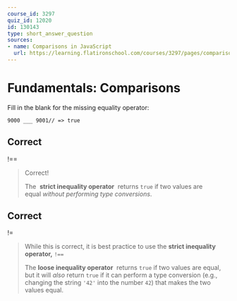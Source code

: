 ```yaml
---
course_id: 3297
quiz_id: 12020
id: 130143
type: short_answer_question
sources:
- name: Comparisons in JavaScript
  url: https://learning.flatironschool.com/courses/3297/pages/comparisons-in-javascript?module_item_id=143558
---
```


# Fundamentals: Comparisons

Fill in the blank for the missing equality operator:

```
9000 ___ 9001// => true
```

## Correct

!==

> Correct!
> 
> The&nbsp; **strict inequality operator** &nbsp;returns&nbsp;`true`&nbsp;if two
> values are equal&nbsp;_without performing type conversions_.

## Correct

!=

> While this is correct, it is best practice to use the **strict inequality
> operator,** `!==`
> 
> The **loose inequality operator** &nbsp;returns&nbsp;`true`&nbsp;if two values
> are equal, but it will&nbsp;_also_&nbsp;return&nbsp;`true`&nbsp;if it can
> perform a type conversion (e.g., changing the string&nbsp;`'42'`&nbsp;into the
> number&nbsp;`42`) that makes the two values equal.&nbsp;
